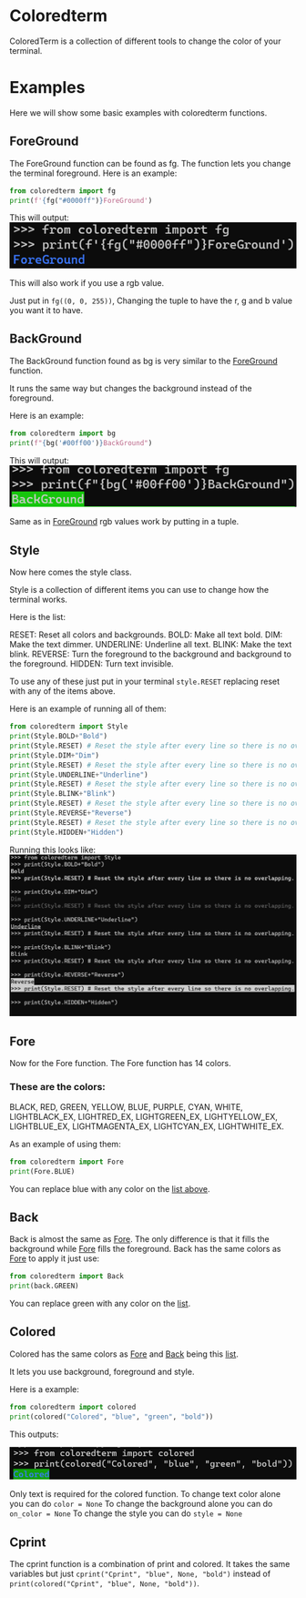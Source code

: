 # Coloredterm

ColoredTerm is a collection of different tools to change the color of your terminal.

# Examples

Here we will show some basic examples with coloredterm functions.

## ForeGround
The ForeGround function can be found as fg.
The function lets you change the terminal foreground.
Here is an example:

```py
from coloredterm import fg
print(f'{fg("#0000ff")}ForeGround')
```

This will output:
![ForeGround](/demo/ForeGroundBlue.PNG)

This will also work if you use a rgb value.

Just put in ``fg((0, 0, 255))``, Changing the tuple to have the r, g and b value you want it to have.

## BackGround
The BackGround function found as bg is very similar to the [ForeGround](#foreground) function.

It runs the same way but changes the background instead of the foreground.

Here is an example:
```py
from coloredterm import bg
print(f"{bg('#00ff00')}BackGround")
```
This will output:
![BackGround](/demo/BackGroundGreen.PNG)

Same as in [ForeGround](#foreground) rgb values work by putting in a tuple.

## Style
Now here comes the style class.

Style is a collection of different items you can use to change how the terminal works.

Here is the list:

RESET: Reset all colors and backgrounds.
BOLD: Make all text bold.
DIM: Make the text dimmer.
UNDERLINE: Underline all text.
BLINK: Make the text blink.
REVERSE: Turn the foreground to the background and background to the foreground.
HIDDEN: Turn text invisible.

To use any of these just put in your terminal ``style.RESET`` replacing reset with any of the items above.


Here is an example of running all of them:
```py
from coloredterm import Style
print(Style.BOLD+"Bold")
print(Style.RESET) # Reset the style after every line so there is no overlapping.
print(Style.DIM+"Dim")
print(Style.RESET) # Reset the style after every line so there is no overlapping.
print(Style.UNDERLINE+"Underline")
print(Style.RESET) # Reset the style after every line so there is no overlapping.
print(Style.BLINK+"Blink")
print(Style.RESET) # Reset the style after every line so there is no overlapping.
print(Style.REVERSE+"Reverse")
print(Style.RESET) # Reset the style after every line so there is no overlapping.
print(Style.HIDDEN+"Hidden")
```

Running this looks like: 
![](/demo/Style.PNG)

## Fore
Now for the Fore function.
The Fore function has 14 colors.

### These are the colors:

BLACK,
RED,
GREEN,
YELLOW,
BLUE,
PURPLE,
CYAN,
WHITE,
LIGHTBLACK_EX,
LIGHTRED_EX,
LIGHTGREEN_EX,
LIGHTYELLOW_EX,
LIGHTBLUE_EX,
LIGHTMAGENTA_EX,
LIGHTCYAN_EX,
LIGHTWHITE_EX.

As an example of using them:
```py
from coloredterm import Fore
print(Fore.BLUE)
```
You can replace blue with any color on the [list above](#these-are-the-colors).

## Back
Back is almost the same as [Fore](#fore).
The only difference is that it fills the background while [Fore](#fore) fills the foreground.
Back has the same colors as [Fore](#fore) to apply it just use:
```py
from coloredterm import Back
print(back.GREEN)
```
You can replace green with any color on the [list](#these-are-the-colors:).

## Colored

Colored has the same colors as [Fore](#fore) and [Back](#back) being this [list](#these-are-the-colors:).

It lets you use background, foreground and style.

Here is a example:
```py
from coloredterm import colored
print(colored("Colored", "blue", "green", "bold"))
```

This outputs:

![](demo/colored.PNG)

Only text is required for the colored function.
To change text color alone you can do ``color = None``
To change the background alone you can do ``on_color = None``
To change the style you can do ``style = None``

## Cprint

The cprint function is a combination of print and colored.
It takes the same variables but just ``cprint("Cprint", "blue", None, "bold")`` instead of ``print(colored("Cprint", "blue", None, "bold"))``.

